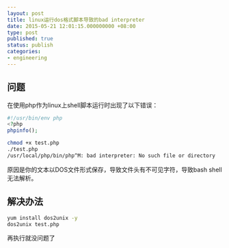 ```yaml
---
layout: post
title: linux运行dos格式脚本导致的bad interpreter
date: 2015-05-21 12:01:15.000000000 +08:00
type: post
published: true
status: publish
categories:
- engineering
---
```


## 问题

在使用php作为linux上shell脚本运行时出现了以下错误：

```php
#!/usr/bin/env php
<?php
phpinfo();
```

```bash
chmod +x test.php
./test.php
/usr/local/php/bin/php^M: bad interpreter: No such file or directory
```

原因是你的文本以DOS文件形式保存，导致文件头有不可见字符，导致bash shell无法解析。

## 解决办法

```bash
yum install dos2unix -y
dos2unix test.php
```

再执行就没问题了